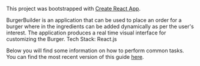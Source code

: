 This project was bootstrapped with [Create React App](https://github.com/facebookincubator/create-react-app).

BurgerBuilder is an application that can be used to place an order for a burger where in the ingredients can be added dynamically as per the user's interest. The application produces a real time visual interface for customizing the Burger. Tech Stack: React.js

Below you will find some information on how to perform common tasks.<br>
You can find the most recent version of this guide [here](https://github.com/facebookincubator/create-react-app/blob/master/packages/react-scripts/template/README.md).
